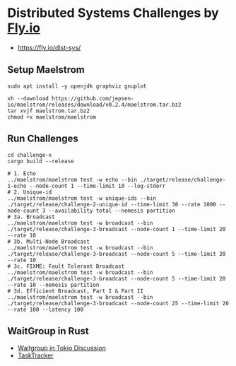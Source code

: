 # Distributed Systems Challenges by [Fly.io](https://fly.io)

- https://fly.io/dist-sys/

## Setup Maelstrom

```shell
sudo apt install -y openjdk graphviz gnuplot

xh --download https://github.com/jepsen-io/maelstrom/releases/download/v0.2.4/maelstrom.tar.bz2
tar xvjf maelstrom.tar.bz2
chmod +x maelstrom/maelstrom
```

## Run Challenges

```shell
cd challenge-x
cargo build --release

# 1. Echo
../maelstrom/maelstrom test -w echo --bin ./target/release/challenge-1-echo --node-count 1 --time-limit 10 --log-stderr
# 2. Unique-id
../maelstrom/maelstrom test -w unique-ids --bin ./target/release/challenge-2-unique-id --time-limit 30 --rate 1000 --node-count 3 --availability total --nemesis partition
# 3a. Broadcast
../maelstrom/maelstrom test -w broadcast --bin ./target/release/challenge-3-broadcast --node-count 1 --time-limit 20 --rate 10
# 3b. Multi-Node Broadcast
../maelstrom/maelstrom test -w broadcast --bin ./target/release/challenge-3-broadcast --node-count 5 --time-limit 20 --rate 10
# 3c. FIXME: Fault Tolerant Broadcast
../maelstrom/maelstrom test -w broadcast --bin ./target/release/challenge-3-broadcast --node-count 5 --time-limit 20 --rate 10 --nemesis partition
# 3d. Efficient Broadcast, Part I & Part II
../maelstrom/maelstrom test -w broadcast --bin ./target/release/challenge-3-broadcast --node-count 25 --time-limit 20 --rate 100 --latency 100
```

## WaitGroup in Rust

- [Waitgroup in Tokio Discussion](https://github.com/tokio-rs/tokio/discussions/5319)
- [TaskTracker](https://docs.rs/tokio-util/latest/tokio_util/task/task_tracker/struct.TaskTracker.html)